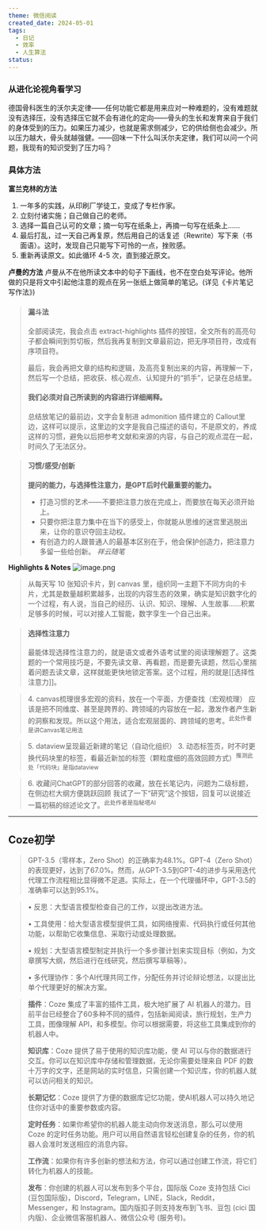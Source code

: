 ```yaml
---
theme: 微信阅读
created_date: 2024-05-01
tags:
  - 日记
  - 效率
  - 人生算法
status:
---
```



### 从进化论视角看学习

德国骨科医生的沃尔夫定律——任何功能它都是用来应对一种难题的，没有难题就没有选择压，没有选择压它就不会有进化的定向——骨头的生长和发育来自于我们的身体受到的压力。如果压力减少，也就是需求侧减少，它的供给侧也会减少。所以压力越大，骨头就越强健。——回味一下什么叫沃尔夫定律，我们可以问一个问题，我现有的知识受到了压力吗？

### 具体方法

**富兰克林的方法**
1. 一年多的实践，从印刷厂学徒工，变成了专栏作家。
2. 立刻付诸实施；自己做自己的老师。
3. 选择一篇自己认可的文章；摘一句写在纸条上，再摘一句写在纸条上……
4. 最后打乱，过一天自己再复原，然后用自己的话复述（Rewrite）写下来（书面语）。这时，发现自己只能写下可怜的一点，挫败感。
5. 重新再读原文。如此循环 4-5 次，直到接近原文。

**卢曼的方法**
卢曼从不在他所读文本中的句子下画线，也不在空白处写评论。他所做的只是将文中引起他注意的观点在另一张纸上做简单的笔记。(详见《卡片笔记写作法》)

> #### 漏斗法
>全部阅读完，我会点击 extract-highlights 插件的按钮，全文所有的高亮句子都会瞬间到剪切板，然后我再复制到文章最前边，把无序项目符，改成有序项目符。
>
>最后，我会再把文章的结构和逻辑，及高亮复制出来的内容，再理解一下，然后写一个总结，把收获、核心观点、认知提升的“抓手”，记录在总结里。
>#### 我们必须对自己所读到的内容进行详细阐释。
>总结放笔记的最前边，文字会复制进 admonition 插件建立的 Callout里边，这样可以提示，这里边的文字是我自己描述的语句，不是原文的，养成这样的习惯，避免以后把参考文献和来源的内容，与自己的观点混在一起，时间久了无法区分。
> 

 >#### 习惯/感受/创新
>**提问的能力，与选择性注意力，是GPT后时代最重要的能力。**
>- 打造习惯的艺术——不要把注意力放在完成上，而要放在每天必须开始上。
>- 只要你把注意力集中在当下的感受上，你就能从思维的迷宫里逃脱出来，让你的意识夺回主动权。
>- 有创造力的人跟普通人的最基本区别在于，他会保护创造力，把注意力多留一些给创新。
><cite>祥云随笔</cite>

**Highlights & Notes**
![image.png](https://cdn.jsdelivr.net/gh/duanbiao2000/BlogGallery@main/picture/20240501192045.png)


> 从每天写 10 张知识卡片，到 canvas 里，组织同一主题下不同方向的卡片，尤其是数量越积累越多，出现的内容生态的效果，确实是知识数字化的一个过程，有人说，当自己的经历、认识、知识、理解、人生故事……积累足够多的时候，可以对接人工智能，数字孪生一个自己出来。

> #### 选择性注意力
> 最能体现选择性注意力的，就是语文或者外语考试里的阅读理解题了。这类题的一个常用技巧是，不要先读文章、再看题，而是要先读题，然后心里揣着问题去读文章，这样就能更快地锁定答案。这个过程，用的就是[[选择性注意力]]。


>4. canvas梳理很多宏观的资料，放在一个平面，方便查找（宏观梳理）
> 应该是把不同维度、甚至是跨界的、跨领域的内容放在一起，激发作者产生新的洞察和发现。所以这个用法，适合宏观层面的、跨领域的思考。<sup>此处作者是讲Canvas笔记用法</sup>

>5. dataview呈现最近新建的笔记（自动化组织）
>3. 动态标签页，时不时更换代码块里的标签，看最近新加的标签（颗粒度细的高效回顾方式）<sup>推测此处「代码块」是指dataview</sup>

>6. 收藏问ChatGPT的部分回答的收藏，放在长笔记内，问题为二级标题，在侧边栏大纲方便跳跃回顾
>我试了一下“研究”这个按钮，回复可以说接近一篇初稿的综述论文了。<sup>此处作者是指秘塔AI</sup>



---
## Coze初学

>GPT-3.5（零样本，Zero Shot）的正确率为48.1%。GPT-4（Zero Shot）的表现更好，达到了67.0%。然而，从GPT-3.5到GPT-4的进步与采用迭代代理工作流程相比显得微不足道。实际上，在一个代理循环中，GPT-3.5的准确率可以达到95.1%。

>• 反思：大型语言模型检查自己的工作，以提出改进方法。
>
>• 工具使用：给大型语言模型提供工具，如网络搜索、代码执行或任何其他功能，以帮助它收集信息、采取行动或处理数据。
>
>• 规划：大型语言模型制定并执行一个多步骤计划来实现目标（例如，为文章撰写大纲，然后进行在线研究，然后撰写草稿等）。
>
>• 多代理协作：多个AI代理共同工作，分配任务并讨论辩论想法，以提出比单个代理更好的解决方案。

> **插件**：Coze 集成了丰富的插件工具，极大地扩展了 AI 机器人的潜力。目前平台已经整合了60多种不同的插件，包括新闻阅读，旅行规划，生产力工具，图像理解 API，和多模型。你可以根据需要，将这些工具集成到你的机器人中。
> 
>**知识库**：Coze 提供了易于使用的知识库功能，使 AI 可以与你的数据进行交互。你可以在知识库中存储和管理数据，无论你需要处理来自 PDF 的数十万字的文字，还是网站的实时信息，只需创建一个知识库，你的机器人就可以访问相关的知识。
>
>**长期记忆**：Coze 提供了方便的数据库记忆功能，使AI机器人可以持久地记住你对话中的重要参数或内容。
>
>**定时任务**：如果你希望你的机器人能主动向你发送消息，那么可以使用 Coze 的定时任务功能。用户可以用自然语言轻松创建复杂的任务，你的机器人会准时发送相应的消息内容。
>
>**工作流**：如果你有许多创新的想法和方法，你可以通过创建工作流，将它们转化为机器人的技能。
>
>**发布**：你创建的机器人可以发布到多个平台，国际版 Coze 支持包括 Cici (豆包国际版)，Discord，Telegram，LINE，Slack，Reddit，Messenger，和 Instagram。国内版扣子则支持发布到飞书、豆包 (cici 国内版)、企业微信客服机器人、微信公众号 (服务号)。